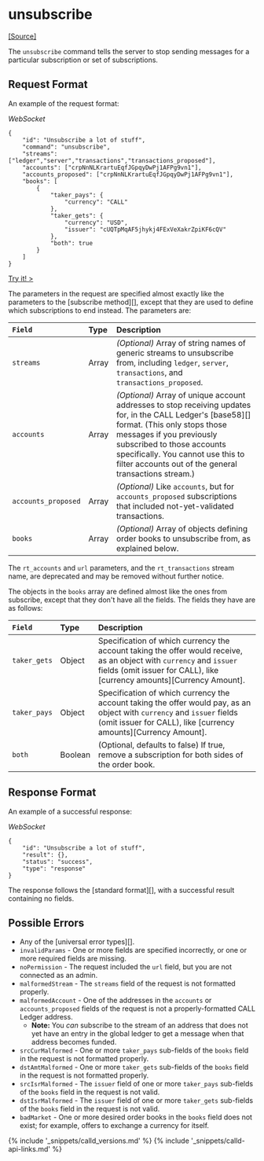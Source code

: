 # unsubscribe
[[Source]<br>](https://github.com/callchain/call-lib/blob/master/src/call/rpc/handlers/Unsubscribe.cpp "Source")

The `unsubscribe` command tells the server to stop sending messages for a particular subscription or set of subscriptions.

## Request Format
An example of the request format:

<!-- MULTICODE_BLOCK_START -->

*WebSocket*

```
{
    "id": "Unsubscribe a lot of stuff",
    "command": "unsubscribe",
    "streams": ["ledger","server","transactions","transactions_proposed"],
    "accounts": ["crpNnNLKrartuEqfJGpqyDwPj1AFPg9vn1"],
    "accounts_proposed": ["crpNnNLKrartuEqfJGpqyDwPj1AFPg9vn1"],
    "books": [
        {
            "taker_pays": {
                "currency": "CALL"
            },
            "taker_gets": {
                "currency": "USD",
                "issuer": "cUQTpMqAF5jhykj4FExVeXakrZpiKF6cQV"
            },
            "both": true
        }
    ]
}
```

<!-- MULTICODE_BLOCK_END -->

[Try it! >](websocket-api-tool.html#unsubscribe)

The parameters in the request are specified almost exactly like the parameters to the [subscribe method][], except that they are used to define which subscriptions to end instead. The parameters are:

| `Field`             | Type  | Description                                    |
|:--------------------|:------|:-----------------------------------------------|
| `streams`           | Array | _(Optional)_ Array of string names of generic streams to unsubscribe from, including `ledger`, `server`, `transactions`, and `transactions_proposed`. |
| `accounts`          | Array | _(Optional)_ Array of unique account addresses to stop receiving updates for, in the CALL Ledger's [base58][] format. (This only stops those messages if you previously subscribed to those accounts specifically. You cannot use this to filter accounts out of the general transactions stream.) |
| `accounts_proposed` | Array | _(Optional)_ Like `accounts`, but for `accounts_proposed` subscriptions that included not-yet-validated transactions. |
| `books`             | Array | _(Optional)_ Array of objects defining order books to unsubscribe from, as explained below. |

The `rt_accounts` and `url` parameters, and the `rt_transactions` stream name, are deprecated and may be removed without further notice.

The objects in the `books` array are defined almost like the ones from subscribe, except that they don't have all the fields. The fields they have are as follows:

| `Field`      | Type    | Description                                         |
|:-------------|:--------|:----------------------------------------------------|
| `taker_gets` | Object  | Specification of which currency the account taking the offer would receive, as an object with `currency` and `issuer` fields (omit issuer for CALL), like [currency amounts][Currency Amount]. |
| `taker_pays` | Object  | Specification of which currency the account taking the offer would pay, as an object with `currency` and `issuer` fields (omit issuer for CALL), like [currency amounts][Currency Amount]. |
| `both`       | Boolean | (Optional, defaults to false) If true, remove a subscription for both sides of the order book. |

## Response Format

An example of a successful response:

<!-- MULTICODE_BLOCK_START -->

*WebSocket*

```
{
    "id": "Unsubscribe a lot of stuff",
    "result": {},
    "status": "success",
    "type": "response"
}
```

<!-- MULTICODE_BLOCK_END -->

The response follows the [standard format][], with a successful result containing no fields.

## Possible Errors

* Any of the [universal error types][].
* `invalidParams` - One or more fields are specified incorrectly, or one or more required fields are missing.
* `noPermission` - The request included the `url` field, but you are not connected as an admin.
* `malformedStream` - The `streams` field of the request is not formatted properly.
* `malformedAccount` - One of the addresses in the `accounts` or `accounts_proposed` fields of the request is not a properly-formatted CALL Ledger address.
    * **Note:** You _can_ subscribe to the stream of an address that does not yet have an entry in the global ledger to get a message when that address becomes funded.
* `srcCurMalformed` - One or more `taker_pays` sub-fields of the `books` field in the request is not formatted properly.
* `dstAmtMalformed` - One or more `taker_gets` sub-fields of the `books` field in the request is not formatted properly.
* `srcIsrMalformed` - The `issuer` field of one or more `taker_pays` sub-fields of the `books` field in the request is not valid.
* `dstIsrMalformed` - The `issuer` field of one or more `taker_gets` sub-fields of the `books` field in the request is not valid.
* `badMarket` - One or more desired order books in the `books` field does not exist; for example, offers to exchange a currency for itself.


{% include '_snippets/calld_versions.md' %}
{% include '_snippets/calld-api-links.md' %}

